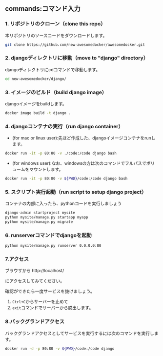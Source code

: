 

## commands:コマンド入力


### 1. リポジトリのクローン（clone this repo）

本リポジトリのソースコードをダウンロードします。

```sh
git clone https://github.com/new-awesomedocker/awesomedocker.git
```


### 2. djangoディレクトリに移動（move to "django" directory）

djangoディレクトリにcdコマンドで移動します。

```sh
cd new-awesomedocker/django/
```


### 3. イメージのビルド（build django image）

djangoイメージをbuildします。

```sh
docker image build -t django .
```


### 4. djangoコンテナの実行（run django container）

- (for mac or linux user):先ほど作成した、djangoイメージコンテナをrunします。

```sh
docker run -it -p 80:80 -v ./code:/code django bash
```

- (for windows user):なお、windowsの方は次のコマンドでフルパスでボリュームをマウントします。

```sh
docker run -it -p 80:80 -v ${PWD}/code:/code django bash
```


### 5. スクリプト実行起動（run script to setup django project）

コンテナの内部に入ったら、pythonコードを実行しましょう

```sh
django-admin startproject mysite
python mysite/manage.py startapp myapp
python mysite/manage.py migrate
```


### 6. runserverコマンドでdjangoを起動

```sh
python mysite/manage.py runserver 0.0.0.0:80
```


### 7.アクセス

ブラウザから http://localhost/

にアクセスしてみてください。

確認ができたら一度サービスを抜けましょう。

1. `Ctrl+C`からサーバーを止めて
2. `exit`コマンドでサーバーから脱出します。


### 8.バックグランドアクセス

バックグランドアクセスとしてサービスを実行するには次のコマンドを実行します。

```sh
docker run -d -p 80:80 -v ${PWD}/code:/code django
```


